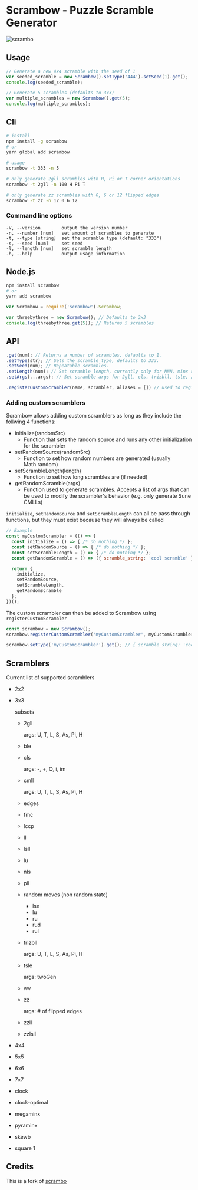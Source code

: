 # Scrambow - Puzzle Scramble Generator
![scrambo](http://rawgithub.com/nickcolley/scrambo/master/scrambo.svg)

## Usage
```javascript
// Generate a new 4x4 scramble with the seed of 1
var seeded_scramble = new Scrambow().setType('444').setSeed(1).get();
console.log(seeded_scramble);

// Generate 5 scrambles (defaults to 3x3)
var multiple_scrambles = new Scrambow().get(5);
console.log(multiple_scrambles);
```

## Cli
```bash
# install
npm install -g scrambow
# or
yarn global add scrambow

# usage
scrambow -t 333 -n 5

# only generate 2gll scrambles with H, Pi or T corner orientations
scrambow -t 2gll -n 100 H Pi T

# only generate zz scrambles with 0, 6 or 12 flipped edges
scrambow -t zz -n 12 0 6 12
```
### Command line options
```
-V, --version        output the version number
-n, --number [num]   set amount of scrambles to generate
-t, --type [string]  set the scramble type (default: "333")
-s, --seed [num]     set seed
-l, --length [num]   set scramble length
-h, --help           output usage information
```

## Node.js
```bash
npm install scrambow
# or
yarn add scrambow
```
```javascript
var Scrambow = require('scrambow').Scrambow;

var threebythree = new Scrambow(); // Defaults to 3x3
console.log(threebythree.get(5)); // Returns 5 scrambles
```

## API
```javascript
.get(num); // Returns a number of scrambles, defaults to 1.
.setType(str); // Sets the scramble type, defaults to 333.
.setSeed(num); // Repeatable scrambles.
.setLength(num); // Set scramble length, currently only for NNN, minx scrambles.
.setArgs(...args); // Set scramble args for 2gll, cls, trizbll, tsle, zbll and zz

.registerCustomScrambler(name, scrambler, aliases = []) // used to register custom scramblers
```

### Adding custom scramblers
Scrambow allows adding custom scramblers as long as they include the follwing 4 functions:
* initialize(randomSrc)
  * Function that sets the random source and runs any other initialization for the scrambler
* setRandomSource(randomSrc)
  * Function to set how random numbers are generated (usually Math.random)
* setScrambleLength(length)
  * Function to set how long scrambles are (if needed)
* getRandomScramble(args)
  * Function used to generate scrambles. Accepts a list of args that can be used to modify the scrambler's behavior (e.g. only generate Sune CMLLs)

`initialize`, `setRandomSource` and `setScrambleLength` can all be pass through functions, but they must exist because they will always be called

```javascript
// Example
const myCustomScrambler = (() => {
  const initialize = () => { /* do nothing */ };
  const setRandomSource = () => { /* do nothing */ };
  const setScrambleLength = () => { /* do nothing */ };
  const getRandomScramble = () => ({ scramble_string: 'cool scramble' });

  return {
    initialize,
    setRandomSource,
    setScrambleLength,
    getRandomScramble
  };
})();
```
The custom scrambler can then be added to Scrambow using `registerCustomScrambler`

```javascript
const scrambow = new Scrambow();
scrambow.registerCustomScrambler('myCustomScrambler', myCustomScrambler)

scrambow.setType('myCustomScrambler').get(); // { scramble_string: 'cool scramble' }
```

## Scramblers
Current list of supported scramblers
- 2x2
- 3x3

  subsets
    - 2gll

      args: U, T, L, S, As, Pi, H
    - ble
    - cls

      args: -, +, O, i, im
    - cmll

      args: U, T, L, S, As, Pi, H
    - edges
    - fmc
    - lccp
    - ll
    - lsll
    - lu
    - nls
    - pll
    - random moves (non random state)
      - lse
      - lu
      - ru
      - rud
      - rul
    - trizbll

      args: U, T, L, S, As, Pi, H
    - tsle

      args: twoGen
    - wv
    - zz

      args: # of flipped edges
    - zzll
    - zzlsll
- 4x4
- 5x5
- 6x6
- 7x7
- clock
- clock-optimal
- megaminx
- pyraminx
- skewb
- square 1


## Credits
This is a fork of [scrambo](https://github.com/nickcolley/scrambo)

